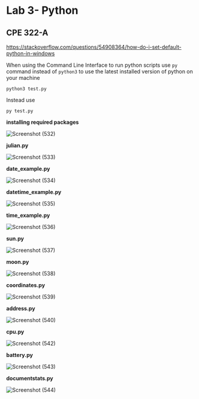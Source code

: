 # Lab 3- Python
## CPE 322-A

https://stackoverflow.com/questions/54908364/how-do-i-set-default-python-in-windows 

When using the Command Line Interface to run python scripts use ``` py ``` command instead of ``` python3 ``` to use the latest 
installed version of python on your machine


```
python3 test.py
```

Instead use

```
py test.py
```

**installing required packages**


![Screenshot (532)](https://user-images.githubusercontent.com/97755080/217392326-29830878-0478-4a4f-a3cb-0e33a2559f6f.png)


**julian.py**


![Screenshot (533)](https://user-images.githubusercontent.com/97755080/217392360-0749e519-b7a7-491b-aaa7-fabc9889bb87.png)


**date_example.py**


![Screenshot (534)](https://user-images.githubusercontent.com/97755080/217392403-6519cb2f-b20f-4c74-ada3-aea38c225479.png)


**datetime_example.py**


![Screenshot (535)](https://user-images.githubusercontent.com/97755080/217392433-5b22d25c-e34b-4540-9ef0-84a2c244bb0e.png)



**time_example.py**


![Screenshot (536)](https://user-images.githubusercontent.com/97755080/217392477-54bc2c00-714c-4455-9ac0-ab3d6b6de124.png)



**sun.py**


![Screenshot (537)](https://user-images.githubusercontent.com/97755080/217393436-b2292bfb-4538-4d32-8047-38c139bf2fd1.png)



**moon.py**


![Screenshot (538)](https://user-images.githubusercontent.com/97755080/217393461-05668d4e-b347-48a8-b31e-81d2f611d15c.png)



**coordinates.py**


![Screenshot (539)](https://user-images.githubusercontent.com/97755080/217393504-5b912270-793d-4a24-be29-2a96b0e8c960.png)


**address.py**


![Screenshot (540)](https://user-images.githubusercontent.com/97755080/217393542-e06e4ac9-3c89-495d-9846-d26271c16dc9.png)



**cpu.py**


![Screenshot (542)](https://user-images.githubusercontent.com/97755080/217393565-824aa9aa-6583-47e9-af32-15e07553b586.png)


**battery.py**


![Screenshot (543)](https://user-images.githubusercontent.com/97755080/217393579-f3219b4a-4e00-42df-817c-e5c666a6ad72.png)


**documentstats.py**


![Screenshot (544)](https://user-images.githubusercontent.com/97755080/217393606-3176d6f6-0d49-4427-8a27-02c014efe3cb.png)


